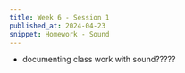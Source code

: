 ```yaml
---
title: Week 6 - Session 1
published_at: 2024-04-23
snippet: Homework - Sound
---
```


- documenting class work with sound?????